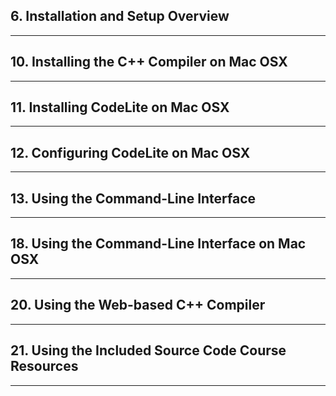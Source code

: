 ## 6. Installation and Setup Overview

***

## 10. Installing the C++ Compiler on Mac OSX

***

## 11. Installing CodeLite on Mac OSX

***

## 12. Configuring CodeLite on Mac OSX

***

## 13. Using the Command-Line Interface

***

## 18. Using the Command-Line Interface on Mac OSX

***

## 20. Using the Web-based C++ Compiler

***

## 21. Using the Included Source Code Course Resources

***
